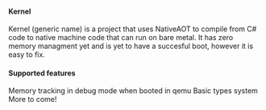 #### Kernel
Kernel (generic name) is a project that uses NativeAOT to compile from C# code to native machine code that can run on bare metal. It has zero memory managment yet and is yet to have a succesful boot, however it is easy to fix.

#### Supported features
Memory tracking in debug mode when booted in qemu
Basic types system
More to come!
